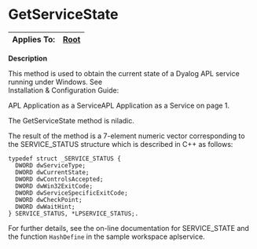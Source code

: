 




<h1 class="heading"><span class="name">GetServiceState</span></h1>

| Applies To: | [Root](../a-z/root.md) |
| --- | ---  |


**Description**


This method is used to obtain the current state of a Dyalog APL service running under Windows. See  
Installation & Configuration Guide: 

APL Application as a ServiceAPL Application as a Service on page 1.


The GetServiceState method is niladic.


The result of the method is a 7-element numeric vector corresponding to the SERVICE_STATUS structure which is described in C++ as follows:
```apl
typedef struct _SERVICE_STATUS {
  DWORD dwServiceType;
  DWORD dwCurrentState;
  DWORD dwControlsAccepted;
  DWORD dwWin32ExitCode;
  DWORD dwServiceSpecificExitCode;
  DWORD dwCheckPoint;
  DWORD dwWaitHint;
} SERVICE_STATUS, *LPSERVICE_STATUS;.
```






For further details, see the on-line documentation for SERVICE_STATE and the function `HashDefine` in the sample workspace aplservice.


